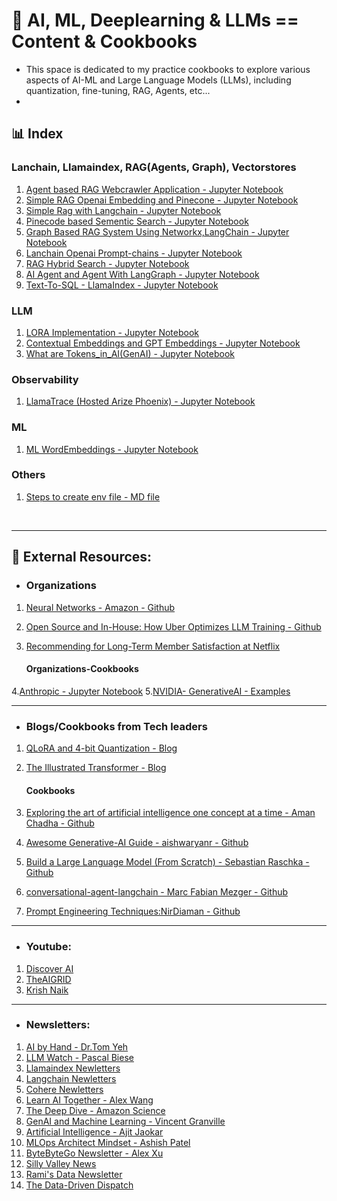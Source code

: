 # 🧩 AI, ML, Deeplearning & LLMs == Content & Cookbooks

 - This space is dedicated to my practice cookbooks to explore various aspects of AI-ML and Large Language Models (LLMs), including quantization, fine-tuning, RAG, Agents, etc...
 - 


## 📊 Index

### Lanchain, Llamaindex, RAG(Agents, Graph), Vectorstores
1. [Agent based RAG Webcrawler Application - Jupyter Notebook](https://github.com/05satyam/AI-ML/blob/main/webcrawler_agentic_system.ipynb)
2. [Simple RAG Openai Embedding and Pinecone - Jupyter Notebook](https://github.com/05satyam/AI-ML/blob/main/rag/rag_openai_embedding_and_pinecone.ipynb)
3. [Simple Rag with Langchain - Jupyter Notebook](rag_with_langchain)
4. [Pinecode based Sementic Search - Jupyter Notebook](https://github.com/05satyam/AI-ML/blob/main/semantic_search_vec_pinecone.ipynb)
5. [Graph Based RAG System Using Networkx,LangChain - Jupyter Notebook](https://github.com/05satyam/AI-ML/blob/main/Graph_Based_Retrieval_Augmented_Generation_(RAG)_System_Using_Networkx%2CLangChain.ipynb)
6. [Lanchain Openai Prompt-chains - Jupyter Notebook](https://github.com/05satyam/AI-ML/blob/main/langchain/lanchain-openai-prompt-chains.ipynb)
7. [RAG Hybrid Search - Jupyter Notebook](https://github.com/05satyam/AI-ML/blob/main/rag/HybridSearch.ipynb)
8. [AI Agent and Agent With LangGraph - Jupyter Notebook](https://github.com/05satyam/AI-ML/blob/main/AI_Agents_and_Agent_LangGraph.ipynb)
9. [Text-To-SQL - LlamaIndex - Jupyter Notebook](https://github.com/05satyam/AI-ML/blob/main/Text_To_SQL_LlamaIndex.ipynb)

### LLM
1. [LORA Implementation - Jupyter Notebook](https://github.com/05satyam/AI-ML/blob/main/Simple_LoRA.ipynb)
2. [Contextual Embeddings and GPT Embeddings - Jupyter Notebook](https://github.com/05satyam/AI-ML/blob/main/Contexual%20And%20GPT%20Embeddings.md)
3. [What are Tokens_in_AI(GenAI) - Jupyter Notebook](https://github.com/05satyam/AI-ML/blob/main/Tokens_in_AI(GenAI).ipynb)

### Observability
1. [LlamaTrace (Hosted Arize Phoenix) - Jupyter Notebook](https://github.com/05satyam/AI-ML/blob/main/LlamaTrace_(Hosted_Arize_Phoenix).ipynb)
### ML
1. [ML WordEmbeddings - Jupyter Notebook](https://github.com/05satyam/AI-ML/blob/main/ML_WordEmbeddings.ipynb)

### Others
1. [Steps to create env file - MD file](https://github.com/05satyam/AI-ML/blob/main/Steps2CreateEnvFile.MD)

<br />

---
## 🧩 External Resources: 


- ### Organizations
1. [Neural Networks - Amazon - Github](https://mlu-explain.github.io/neural-networks/)
2. [Open Source and In-House: How Uber Optimizes LLM Training - Github](https://www.uber.com/en-GB/blog/open-source-and-in-house-how-uber-optimizes-llm-training/?uclick_id=4b3d9a90-f03f-4073-bf10-78a99689e50c)
3. [Recommending for Long-Term Member Satisfaction at Netflix](https://netflixtechblog.com/recommending-for-long-term-member-satisfaction-at-netflix-ac15cada49ef)


   #### Organizations-Cookbooks

  
 4.[Anthropic - Jupyter Notebook](https://github.com/anthropics/anthropic-cookbook/blob/main/misc/prompt_caching.ipynb)
 5.[NVIDIA- GenerativeAI - Examples](https://github.com/nvidia/GenerativeAIExamples)

--- 
- ### Blogs/Cookbooks from Tech leaders
1. [QLoRA and 4-bit Quantization - Blog](https://mccormickml.com/2024/09/14/qlora-and-4bit-quantization/)
2. [The Illustrated Transformer - Blog](https://jalammar.github.io/illustrated-transformer/)
   
   #### Cookbooks
   
4. [Exploring the art of artificial intelligence one concept at a time - Aman Chadha - Github](https://aman.ai/)
5. [Awesome Generative-AI Guide - aishwaryanr - Github](https://github.com/aishwaryanr/awesome-generative-ai-guide?tab=readme-ov-file#agents)
6. [Build a Large Language Model (From Scratch) - Sebastian Raschka - Github](https://github.com/rasbt/LLMs-from-scratch)
7. [conversational-agent-langchain - Marc Fabian Mezger - Github](https://github.com/mfmezger/conversational-agent-langchain)
8. [Prompt Engineering Techniques:NirDiaman - Github](https://github.com/NirDiamant/Prompt_Engineering)

---
- ### Youtube:
 1. [Discover AI](https://www.youtube.com/@code4AI)
 2. [TheAIGRID](https://www.youtube.com/@TheAiGrid)
 3. [Krish Naik](https://www.youtube.com/@krishnaik06)

---
- ### Newsletters:
 1. [AI by Hand - Dr.Tom Yeh](https://aibyhand.substack.com/)
 2. [LLM Watch - Pascal Biese](https://www.llmwatch.com/)
 3. [Llamaindex Newletters](https://www.llamaindex.ai/blog)
 4. [Langchain Newletters](https://blog.langchain.dev/)
 5. [Cohere Newletters](https://www.linkedin.com/newsletters/enterprise-ai-by-cohere-6991088458601525248/)
 6. [Learn AI Together - Alex Wang](https://www.linkedin.com/newsletters/learn-ai-together-7091757327418093568/)
 7. [The Deep Dive - Amazon Science](https://www.linkedin.com/newsletters/the-deep-dive-7185109507369226240/)
 8. [GenAI and Machine Learning - Vincent Granville](https://www.linkedin.com/newsletters/genai-and-machine-learning-6797568930018861057/)
 9. [Artificial Intelligence - Ajit Jaokar](https://www.linkedin.com/newsletters/artificial-intelligence-6793973274368856064/)
 10. [MLOps Architect Mindset - Ashish Patel](https://www.linkedin.com/newsletters/mlops-architect-mindset-7015185399367012352/)
 11. [ByteByteGo Newsletter - Alex Xu](https://www.linkedin.com/newsletters/bytebytego-newsletter-7144012310280359936/)
 12. [Silly Valley News](https://www.linkedin.com/newsletters/silly-valley-news-7211044838354362368/)
 13. [Rami's Data Newsletter](https://www.linkedin.com/newsletters/rami-s-data-newsletter-7230119265956216833/)
 14. [The Data-Driven Dispatch](https://www.linkedin.com/newsletters/the-data-driven-dispatch-7081679689424977920/)
  



